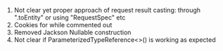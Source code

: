 1. Not clear yet proper approach of request result casting: 
through ".toEntity" or using "RequestSpec" etc
2. Cookies for while commented out
3. Removed Jackson Nullable construction
4. Not clear if ParameterizedTypeReference<>() is working as expected
